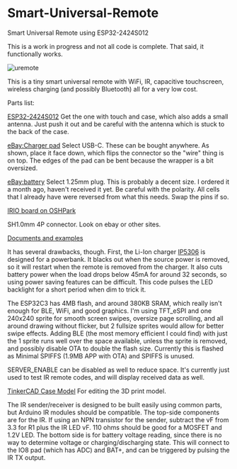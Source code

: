 # Smart-Universal-Remote
Smart Universal Remote using ESP32-2424S012

This is a work in progress and not all code is complete. That said, it functionally works.  
  
![uremote](https://curioustech.net/images/uremote.png)  
  
This is a tiny smart universal remote with WiFi, IR, capacitive touchscreen, wireless charging (and possibly Bluetooth) all for a very low cost.  
  
Parts list:  

[ESP32-2424S012](https://www.aliexpress.us/item/3256805375174366.html?spm=a2g0o.order_list.order_list_main.5.1a5a1802KTy5Kg&gatewayAdapt=glo2usa) Get the one with touch and case, which also adds a small antenna. Just push it out and be careful with the antenna which is stuck to the back of the case.  

[eBay:Charger pad](https://www.ebay.com/itm/143351559508?var=442544081497) Select USB-C. These can be bought anywhere.  As shown, place it face down, which flips the connector so the "wire" thing is on top. The edges of the pad can be bent because the wrapper is a bit oversized.  

[eBay:battery](https://www.ebay.com/itm/174781170731?var=473957762104) Select 1.25mm plug. This is probably a decent size. I ordered it a month ago, haven't received it yet. Be careful with the polarity. All cells that I already have were reversed from what this needs. Swap the pins if so.  

[IRIO board on OSHPark](https://oshpark.com/shared_projects/fLeru7yH)

SH1.0mm 4P connector. Look on ebay or other sites.  

[Documents and examples](http://pan.jczn1688.com/directlink/1/ESP32%20module/1.28inch_ESP32-2424S012.zip)  

It has several drawbacks, though. First, the Li-Ion charger [IP5306](http://www.injoinic.com/wwwroot/uploads/files/20200221/0405f23c247a34d3990ae100c8b20a27.pdf) is designed for a powerbank. It blacks out when the source power is removed, so it will restart when the remote is removed from the charger. It also cuts battery power when the load drops below 45mA for around 32 seconds, so using power saving features can be difficult. This code pulses the LED backlight for a short period when dim to trick it.  

The ESP32C3 has 4MB flash, and around 380KB SRAM, which really isn't enough for BLE, WiFi, and good graphics.  I'm using TFT_eSPI and one 240x240 sprite for smooth screen swipes, oversize page scrolling, and all around drawing without flicker, but 2 fullsize sprites would allow for better swipe effects. Adding BLE (the most memory efficient I could find) with just the 1 sprite runs well over the space available, unless the sprite is removed, and possibly disable OTA to double the flash size. Currently this is flashed as Minimal SPIFFS (1.9MB APP with OTA) and SPIFFS is unused.  

SERVER_ENABLE can be disabled as well to reduce space. It's currently just used to test IR remote codes, and will display received data as well.  

[TinkerCAD Case Model](https://www.tinkercad.com/things/gB9CoUS346H-esp32-2424s012-remote) For editing the 3D print model.  

The IR sender/receiver is designed to be built easily using common parts, but Arduino IR modules should be compatible.  The top-side components are for the IR. If using an NPN transistor for the sender, subtract the vF from 3.3 for R1 plus the IR LED vF. 110 ohms should be good for a MOSFET and 1.2V LED. The bottom side is for battery voltage reading, since there is no way to determine voltage or charging/discharging state. This will connect to the IO8 pad (which has ADC) and BAT+, and can be triggered by pulsing the IR TX output.  

